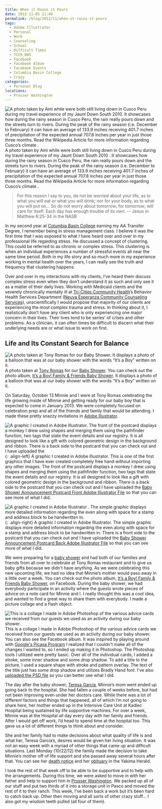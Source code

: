 ```yaml
---
title: When it Rains it Pours
date: 2012-11-05 21:49
permalink: /blog/2012/11/when-it-rains-it-pours
tags:
  - Adobe Illustrator
  - Personal
  - Work
  - Counseling
  - School
  - Difficult Times
  - TCCH BHS
  - Facebook
  - Facebook Album
  - Facebook Events
  - Columbia Basin College
  - Crazy
categories:
  - Personal Blog
locations: 
  - Prosser Washington
---
```


![ A photo taken by Ami while were both still living down in  Cusco Peru  during my  travel experience  of my  Jaunt Down South 2010. It showcases how during the rainy season in Cusco Peru, the rain really pours down and the streets turn to rivers. During the peak of the rainy season (i.e. December to February) it can have an average of 133.9 inches receiving 401.7 inches of precipitation of the expected annual 707.8 inches per year in just those three months. Read the Wikipedia Article for more information regarding  Cusco’s climate .][1] A photo taken by Ami while were both still living down in Cusco Peru  during my travel experience  of my Jaunt Down South 2010 . It showcases how during the rainy season in Cusco Peru, the rain really pours down and the streets turn to rivers. During the peak of the rainy season (i.e. December to February) it can have an average of 133.9 inches receiving 401.7 inches of precipitation of the expected annual 707.8 inches per year in just those three months. Read the Wikipedia Article for more information regarding Cusco’s climate . 

   [1]: /assets/media/photo-cusco-peru-rain-street.JPG

> For this reason I say to you, do not be worried about your life, as to what you will eat or what you will drink; nor for your body, as to what you will put on… So do not worry about tomorrow; for tomorrow; will care for itself. Each day has enough trouble of its own.
> -- Jesus in Matthew 6:25-34 in the NASB

In my second year at [Columbia Basin College][2] earning my AA Transfer Degree, I remember being in stress management class. I believe it was the first time that I was exposed to what I have heard over and over in my professional life regarding stress. He discussed a concept of clustering. This could be referred to as chronic or complex stress. This clustering is when an individual experiences a number of stressful events all near the same time period. Both in my life story and so much more in my experience working in mental health over the years, I can really see the truth and frequency that clustering happens.

   [2]: http://www.columbiabasin.edu/

Over and over in my interactions with my clients, I’ve heard them discuss complex stress even when they don’t understand it as such and only see it as a matter of their daily lives. Working with Medicaid clients and the severely chronically mentally ill at [Tri-Cities Community Health][3]’s Behavior Health Services Department ([Neuva Esperanza Community Counseling Services][4]), unscientifically I would propose that majority of our clients are experiencing the most complex trauma and stress. In thinking about it, I realistically don’t have any client who is only experiencing one major concern in their lives. Their lives tend to be series’ of crises and other problems. As a clinician, it can often times be difficult to discern what their underlying needs are or what issue to work on first.

   [3]: http://mytcch.org/
   [4]: /blog?tag=TCCH%20BHS

## Life and Its Constant Search for Balance

![A photo taken at  Tony Romas for our  Baby Shower. It displays a photo of a balloon that was at our baby shower with the words “It’s a Boy” written on it. ][5] A photo taken at [Tony Romas](http://www.tonyromas.com/locations/result?country=us&distance[postal_code]=&distance[search_distance]=&distance[search_units]=mile&province=Washington%E2%80%A8) for our [Baby Shower](https://www.facebook.com/events/435036266534789/). You can check out the photo album, [It’s a Boy! Family & Friends Baby Shower](https://www.facebook.com/media/set/?set=a.705530664176.2100319.44504407&type=1&l=e976655960). It displays a photo of a balloon that was at our baby shower with the words “It’s a Boy” written on it.

   [5]: /assets/media/photo-its-a-boy-ballon.jpg

On Saturday, October 13 Minnie and I were at Tony Romas celebrating the life growing inside of Minnie and getting ready for our baby boy that is expected to come in January 2013. We were completely focused on celebration prep and all of the friends and family that would be attending. I made these pretty snazzy invitations in [Adobe Illustrator][6].

   [6]: /blog?tag=Adobe%20Illustrator

![A graphic I created in  Adobe Illustrator. The front of the postcard displays a monkey I drew using shapes and merging them using the pathfinder function, two tags that state the event details and our registry. It is all designed to look like a gift with colored geometric design in the background and ribbon. There is a back side to the postcard that you can check out and I have uploaded the][7]{: .align-left} A graphic I created in Adobe Illustrator. This is one of the first graphics that I have ever created completely free hand without importing any other images. The front of the postcard displays a monkey I drew using shapes and merging them using the pathfinder function, two tags that state the event details and our registry. It is all designed to look like a gift with colored geometric design in the background and ribbon. There is a back side to the postcard that you can check out and I have uploaded the [Baby Shower Announcement Postcard Front Adobe Illustrator File](/assets/media/baby-shower-announcement-front.ai) so that you can see more of what I did.

![ A graphic I created in  Adobe Illustrator . The simple graphic displays more detailed information regarding the even along with space for a stamp and address block to be handwritten in.][8]{: .align-right} A graphic I created in Adobe Illustrator. The simple graphic displays more detailed information regarding the even along with space for a stamp and address block to be handwritten in. There is a front side to the postcard that you can check out and I have uploaded the [Baby Shower Announcement Postcard Back Adobe Illustrator File](/assets/media/baby-shower-announcement-back.ai)  so that you can see more of what I did. 

   [7]: /assets/media/graphic-baby-shower-announcement-front.jpg
   [8]: /assets/media/graphic-baby-shower-announcement-back.jpg

We were preparing for a [baby shower][9] and had both of our families and friends from all over to celebrate at Tony Romas restaurant and to give us baby gifts because we didn't have anything. As we were celebrating this new upcoming life, we had no idea that Minnie’s mother would pass away in a little over a week. You can check out the photo album, [It’s a Boy! Family & Friends Baby Shower][10], on Facebook. During the baby shower, we had everybody participate in an activity where the guests wrote pieces of advice on a note card for Minnie and I. I really thought this was a cool idea, and wanted to find a great way to share them with everybody. I made a picture collage and a flash object.

   [9]: https://www.facebook.com/events/435036266534789/
   [10]: https://www.facebook.com/media/set/?set=a.705530664176.2100319.44504407&type=1&l=e976655960

![This is  a collage  I made in  Adobe Photoshop  of the various advice cards we received from our guests we used as an activity during our baby shower.][11] This is a collage  I made in Adobe Photoshop of the various advice cards we received from our guests we used as an activity during our baby shower. You can also see the Facebook album. It was inspired by playing around with [Google's Picasa Program](http://www.google.com/picasa/) I realized that I couldn't make all of the changes I wanted to, so I ended up making it in Photoshop. The Photoshop tools I utilized were pretty basic. Over all of the individual cards, I added a stroke, some inner shadow and some drop shadow. To add a title to the picture, I used a square shape with stroke and pattern overlay. The text of the title just has some drop shadow and utilizes Bradly Hand font. I've also [uploaded the PSD file](/assets/media/card-collage-baby-shower-advice_0.psd) so you can better see what I did. 

   [11]: /assets/media/baby-shower-advice-collage.jpg

The day after the baby shower, [Teresa Garcia][12], Minnie’s mom went ended up going back to the hospital. She had fallen a couple of weeks before, but had not been improving even under her doctors care. While there was a lot of different factors and things that happened, all of which I’m not going to share here, her mother ended up in the Intensive Care Unit at Kadlec Hospital being sustained by life supportive machines. For over a week, Minnie was at the Hospital all day every day with her family and friends. After I would get off work, I’d head to spend time at the hospital too. This gave us a lot of different things to think about and consider.

   [12]: https://www.facebook.com/profile.php?id=100000936035087

She and her family had to make decisions about what quality of life is and what her, Teresa Garcia’s, desires would be given her living situation. It was not an easy week with a myriad of other things that came up and difficult situations. Last Monday (10/22/12) the family made the decision to take Minnie’s mother off of life support and she passed away several hours after that. You can see her [death notice][13] and her [obituary][14] in the Yakima Herald.

   [13]: http://www.yakimaherald.com/news/obituaries/latestdeathnotices/450832-13/teresa-m-garcia
   [14]: http://www.yakimaherald.com/news/obituaries/451970-13/teresa-mendez-garcia

I took the rest of that week off to be able to be supportive and to help with the arrangements. During this time, we were asked to move in with her father and help to support him in [Prosser Washington][15]. We packed up all of our stuff and put two thirds of it into a storage unit in Pasco and moved the rest of it to their ranch. This week, I’ve been back a work but it’s been hard to catch back up. Other then moving and all sorts of other crazy stuff... I also got my wisdom teeth pulled (all four of them).

   [15]: http://en.wikipedia.org/wiki/Prosser,_WA
